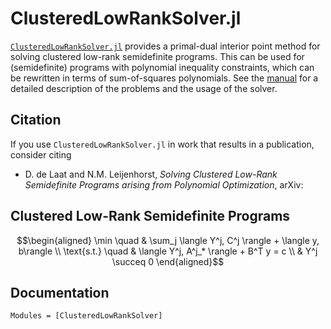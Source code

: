 # ClusteredLowRankSolver.jl

[`ClusteredLowRankSolver.jl`](https://github.com/nanleij/ClusteredLowRankSolver.jl) provides a primal-dual interior point method for solving clustered low-rank semidefinite programs. This can be used for (semidefinite) programs with polynomial inequality constraints, which can be rewritten in terms of sum-of-squares polynomials. See the [manual]() for a detailed description of the problems and the usage of the solver.

## Citation

If you use `ClusteredLowRankSolver.jl` in work that results in a publication, consider citing
 - D. de Laat and N.M. Leijenhorst, *Solving Clustered Low-Rank Semidefinite Programs arising from Polynomial Optimization*, arXiv:

## Clustered Low-Rank Semidefinite Programs

```math
\begin{aligned}
	\min \quad & \sum_j \langle Y^j, C^j \rangle + \langle y, b\rangle \\
	\text{s.t.} \quad & \langle Y^j, A^j_* \rangle + B^T y = c \\
	& Y^j \succeq 0
\end{aligned}
```

## Documentation

```@autodocs
Modules = [ClusteredLowRankSolver]
```
